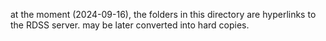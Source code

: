 at the moment (2024-09-16), the folders in this directory are hyperlinks to the RDSS server. may be later converted into hard copies.
